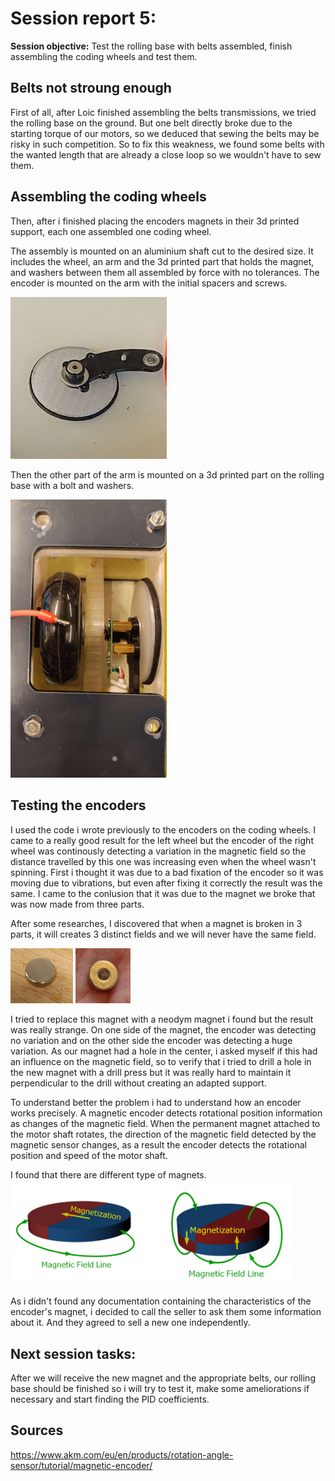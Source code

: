 # Session report 5:

**Session objective:** Test the rolling base with belts assembled, finish assembling the coding wheels and test them.


## Belts not stroung enough

First of all, after Loic finished assembling the belts transmissions, we tried the rolling base on the ground. But one belt directly broke due to the starting torque of our motors, so we deduced that sewing the belts may be risky in such competition. 
So to fix this weakness, we found some belts with the wanted length that are already a close loop so we wouldn't have to sew them.

## Assembling the coding wheels

Then, after i finished placing the encoders magnets in their 3d printed support, each one assembled one coding wheel. 

The assembly is mounted on an aluminium shaft cut to the desired size. It includes the wheel, an arm and the 3d printed part that holds the magnet, and washers between them all assembled by force with no tolerances. The encoder is mounted on the arm with the initial spacers and screws. 

<img src="Report's images\Session06\Coding_wheel_without_encoder.jpg" width="250">

Then the other part of the arm is mounted on a 3d printed part on the rolling base with a bolt and washers. 

<img src="Report's images\Session06\Coding_wheel_assembled_rollingbase.jpg" width="250">


## Testing the encoders

I used the code i wrote previously to the encoders on the coding wheels. I came to a really good result for the left wheel but the encoder of the right wheel was continously detecting a variation in the magnetic field so the distance travelled by this one was increasing even when the wheel wasn't spinning.
First i thought it was due to a bad fixation of the encoder so it was moving due to vibrations, but even after fixing it correctly the result was the same. I came to the conlusion that it was due to the magnet we broke that was now made from three parts.

After some researches, I discovered that when a magnet is broken in 3 parts, it will creates 3 distinct fields and we will never have the same field.

<img src="Report's images\Session06\tested_magnet.jpg" width="100">
<img src="Report's images\Session06\original_magnet.jpg" width="88">


I tried to replace this magnet with a neodym magnet i found but the result was really strange. On one side of the magnet, the encoder was detecting no variation and on the other side the encoder was detecting a huge variation. As our magnet had a hole in the center, i asked myself if this had an influence on the magnetic field, so to verify that i tried to drill a hole in the new magnet with a drill press but it was really hard to maintain it perpendicular to the drill without creating an adapted support.

To understand better the problem i had to understand how an encoder works precisely. A magnetic encoder detects rotational position information as changes of the magnetic field. When the permanent magnet attached to the motor shaft rotates, the direction of the magnetic field detected by the magnetic sensor changes, as a result the encoder detects the rotational position and speed of the motor shaft.

I found that there are different type of magnets.
<img src="Report's images\Session06\magnetization_field_lines_fromAKM.png" width="450">

As i didn't found any documentation containing the characteristics of the encoder's magnet, i decided to call the seller to ask them some information about it. And they agreed to sell a new one independently.

## **Next session tasks:**
After we will receive the new magnet and the appropriate belts, our rolling base should be finished so i will try to test it, make some ameliorations if necessary and start finding the PID coefficients.

## Sources 
https://www.akm.com/eu/en/products/rotation-angle-sensor/tutorial/magnetic-encoder/
